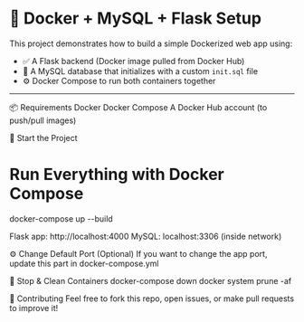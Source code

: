 # 🚀 Docker + MySQL + Flask Setup

This project demonstrates how to build a simple Dockerized web app using:

- ✅ A Flask backend (Docker image pulled from Docker Hub)
- 🐬 A MySQL database that initializes with a custom `init.sql` file
- ⚙️ Docker Compose to run both containers together

---

📦 Requirements
Docker
Docker Compose
A Docker Hub account (to push/pull images)

🐳 Start the Project
# Run Everything with Docker Compose
docker-compose up --build

Flask app: http://localhost:4000
MySQL: localhost:3306 (inside network)

⚙️ Change Default Port (Optional)
If you want to change the app port, update this part in docker-compose.yml

🧼 Stop & Clean Containers
docker-compose down
docker system prune -af

🤝 Contributing
Feel free to fork this repo, open issues, or make pull requests to improve it!


